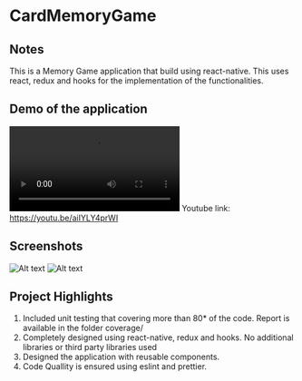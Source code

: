 # CardMemoryGame

## Notes
This is a Memory Game application that build using react-native.
This uses react, redux and hooks for the implementation of the functionalities.

## Demo of the application
![Alt text](/../origin/screenshots/Demo.mov?raw=true "Demo")
Youtube link: https://youtu.be/aiIYLY4prWI

## Screenshots
![Alt text](/../origin/screenshots/screen1.png?raw=true "Screen 1 - Memory Card Game")
![Alt text](/../origin/screenshots/screen2.png?raw=true "Screen 1 - Memory Card Game")

## Project Highlights
1. Included unit testing that covering more than 80* of the code. Report is available in the folder coverage/
2. Completely designed using react-native, redux and hooks. No additional libraries or third party libraries used
3. Designed the application with reusable components.
4. Code Quallity is ensured using eslint and prettier.

